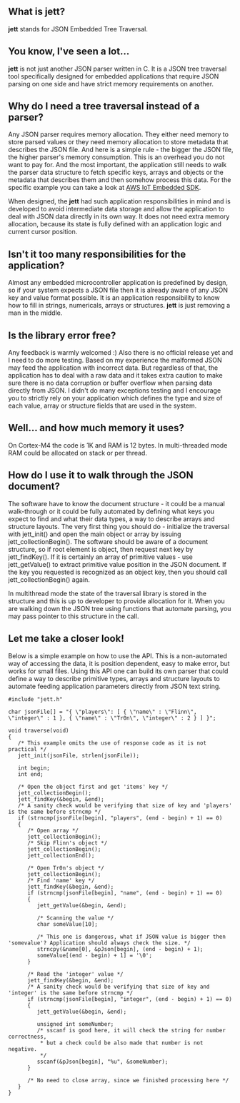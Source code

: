 ## What is jett?
**jett** stands for JSON Embedded Tree Traversal.

## You know, I've seen a lot...
**jett** is not just another JSON parser written in C. It is a JSON tree traversal tool specifically designed for embedded applications that require JSON parsing on one side and have strict memory requirements on another.

## Why do I need a tree traversal instead of a parser?
Any JSON parser requires memory allocation. They either need memory to store parsed values or they need memory allocation to store metadata that describes the JSON file. And here is a simple rule - the bigger the JSON file, the higher parser's memory consumption. This is an overhead you do not want to pay for. And the most important, the application still needs to walk the parser data structure to fetch specific keys, arrays and objects or the metadata that describes them and then somehow process this data. For the specific example you can take a look at [AWS IoT Embedded SDK](https://github.com/aws/aws-iot-device-sdk-embedded-C/tree/v2.1.1).

When designed, the **jett** had such application responsibilities in mind and is developed to avoid intermediate data storage and allow the application to deal with JSON data directly in its own way. It does not need extra memory allocation, because its state is fully defined with an application logic and current cursor position.

## Isn't it too many responsibilities for the application?
Almost any embedded microcontroller application is predefined by design, so if your system expects a JSON file then it is already aware of any JSON key and value format possible. It is an application responsibility to know how to fill in strings, numericals, arrays or structures. **jett** is just removing a man in the middle.

## Is the library error free?
Any feedback is warmly welcomed :) Also there is no official release yet and I need to do more testing.
Based on my experience the malformed JSON may feed the application with incorrect data. But regardless of that, the application has to deal with a raw data and it takes extra caution to make sure there is no data corruption or buffer overflow when parsing data directly from JSON. I didn't do many exceptions testing and I encourage you to strictly rely on your application which defines the type and size of each value, array or structure fields that are used in the system.

## Well... and how much memory it uses?
On Cortex-M4 the code is 1K and RAM is 12 bytes. In multi-threaded mode RAM could be allocated on stack or per thread.

## How do I use it to walk through the JSON document?
The software have to know the document structure - it could be a manual walk-through or it could be fully automated by defining what keys you expect to find and what their data types, a way to describe arrays and structure layouts.
The very first thing you should do - initialize the traversal with jett_init() and open the main object or array by issuing jett_collectionBegin().
The software should be aware of a document structure, so if root element is object, then request next key by jett_findKey(). If it is certainly an array of primitive values - use jett_getValue() to extract primitive value position in the JSON document.
If the key you requested is recognized as an object key, then you should call jett_collectionBegin() again.

In multithread mode the state of the traversal library is stored in the structure and this is up to developer to provide allocation for it. 
When you are walking down the JSON tree using functions that automate parsing, you may pass pointer to this structure in the call.

## Let me take a closer look!
Below is a simple example on how to use the API. This is a non-automated way of accessing the data, it is position dependent, easy to make error, but works for small files.
Using this API one can build its own parser that could define a way to describe primitive types, arrays and structure layouts to automate feeding application parameters directly from JSON text string.

```
#include "jett.h"

char jsonFile[] = "{ \"players\": [ { \"name\" : \"Flinn\", \"integer\" : 1 }, { \"name\" : \"Tr0n\", \"integer\" : 2 } ] }";

void traverse(void)
{
   /* This example omits the use of response code as it is not practical */
   jett_init(jsonFile, strlen(jsonFile));

   int begin;
   int end;

   /* Open the object first and get 'items' key */
   jett_collectionBegin();
   jett_findKey(&begin, &end);
   /* A sanity check would be verifying that size of key and 'players' is the same before strncmp */
   if (strncmp(jsonFile[begin], "players", (end - begin) + 1) == 0)
   {
      /* Open array */
      jett_collectionBegin();
      /* Skip Flinn's object */
      jett_collectionBegin(); 
      jett_collectionEnd();

      /* Open Tr0n's object */
      jett_collectionBegin();
      /* Find 'name' key */
      jett_findKey(&begin, &end);
      if (strncmp(jsonFile[begin], "name", (end - begin) + 1) == 0)
      {
         jett_getValue(&begin, &end);

         /* Scanning the value */
         char someValue[10];

         /* This one is dangerous, what if JSON value is bigger then 'somevalue'? Application should always check the size. */
         strncpy(&name[0], &pJson[begin], (end - begin) + 1);
         someValue[(end - begin) + 1] = '\0';
      }
      
      /* Read the 'integer' value */
      jett_findKey(&begin, &end);
      /* A sanity check would be verifying that size of key and 'integer' is the same before strncmp */
      if (strncmp(jsonFile[begin], "integer", (end - begin) + 1) == 0)
      {
         jett_getValue(&begin, &end);
         
         unsigned int someNumber;
         /* sscanf is good here, it will check the string for number correctness, 
          * but a check could be also made that number is not negative.
          */
         sscanf(&pJson[begin], "%u", &someNumber);
      }
      
      /* No need to close array, since we finished processing here */
   }
}
```
